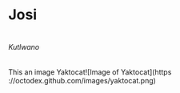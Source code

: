 # <h1> Josi<h1>
# <h6> Kutlwano <h6> 


This an image Yaktocat![Image of Yaktocat](https ://octodex.github.com/images/yaktocat.png)
